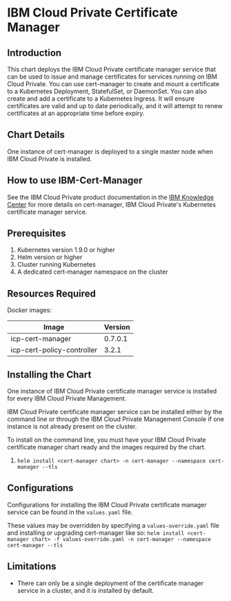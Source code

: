 # IBM Cloud Private Certificate Manager

## Introduction
This chart deploys the IBM Cloud Private certificate manager service that can be used to issue and manage certificates for services running on IBM Cloud Private. You can use cert-manager to create and mount a certificate to a Kubernetes Deployment, StatefulSet, or DaemonSet. You can also create and add a certificate to a Kubernetes Ingress. It will ensure certificates are valid and up to date periodically, and it will attempt to renew certificates at an appropriate time before expiry.

## Chart Details
One instance of cert-manager is deployed to a single master node when IBM Cloud Private is installed.

## How to use IBM-Cert-Manager
See the IBM Cloud Private product documentation in the [IBM Knowledge Center](https://www.ibm.com/support/knowledgecenter/) for more details on cert-manager, IBM Cloud Private's Kubernetes certificate manager service.

## Prerequisites
1. Kubernetes version 1.9.0 or higher
2. Helm version or higher
3. Cluster running Kubernetes
4. A dedicated cert-manager namespace on the cluster

## Resources Required
Docker images:

| Image                        | Version |
| ---------------------------- | ------- |
| icp-cert-manager             | 0.7.0.1 |
| icp-cert-policy-controller   | 3.2.1   |

## Installing the Chart
One instance of IBM Cloud Private certificate manager service is installed for every IBM Cloud Private Management.

IBM Cloud Private certificate manager service can be installed either by the command line or through the IBM Cloud Private Management Console if one instance is not already present on the cluster.

To install on the command line, you must have your IBM Cloud Private certificate manager chart ready and the images required by the chart.
1. `helm install <cert-manager chart> -n cert-manager --namespace cert-manager --tls`

## Configurations
Configurations for installing the IBM Cloud Private certificate manager service can be found in the `values.yaml` file. 

These values may be overridden by specifying a `values-override.yaml` file and installing or upgrading cert-manager like so:
`helm install <cert-manager chart> -f values-override.yaml -n cert-manager --namespace cert-manager --tls`

## Limitations
* There can only be a single deployment of the certificate manager service in a cluster, and it is installed by default.
